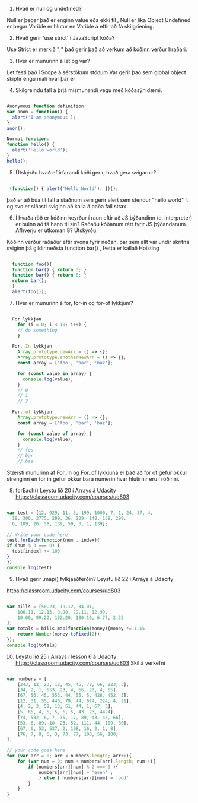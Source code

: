 1. Hvað er null og undefined?

  Null er þegar það er enginn value eða ekki til , Null er líka Object
  Undefined er þegar Varible er hlutur en Varible á eftir að fá skilgriening.

2. Hvað gerir 'use strict' í JavaScript kóða?

  Use Strict er merkið ";" það gerir það að verkum að kóðinn verður hraðari.

3. Hver er munurinn á let og var?

  Let festi það í Scope á sérstökum stöðum
  Var gerir það sem global object skiptir engu máli hvar þar er

4. Skilgreindu fall á þrjá mismunandi vegu með kóðasýnidæmi.
```javascript

Anonymous function definition:
var anon = function() {
  alert('I am anonymous');
}
anon();

Normal function:
function hello() {
  alert('Hello world');
}
hello();
```

5. Útskýrðu hvað eftirfarandi kóði gerir, hvað gera svigarnir?
```javascript

 (function() { alert('Hello World'); })();

 ```

 það er að búa til fall á staðnum sem gerir alert sem stendur "hello world" í. og svo er síðasti sviginn að kalla á þaða fall strax

6. Í hvaða röð er kóðinn keyrður í raun eftir að JS þýðandinn (e. interpreter) er búinn að fá
hann til sín? Raðaðu kóðanum rétt fyrir JS þýðandanum. Afhverju er útkoman 8? Útskýrðu.

Kóðinn verður raðaður eftir svona fyrir neðan. þar sem allt var undir skrítna sviginn þá gildir neðsta function bar() , Þetta er kallað Hoisting
```javascript

  function foo(){
  function bar() { return 3; }
  function bar() { return 8; }
  return bar();
  }
  alert(foo());
```

7. Hver er munurinn á for, for-in og for-of lykkjum?
```javascript

  For lykkjan
    for (i = 0; i < 10; i++) {
    // do something
    }

  For..In lykkjan
    Array.prototype.newArr = () => {};
    Array.prototype.anotherNewArr = () => {};
    const array = ['foo', 'bar', 'baz'];

    for (const value in array) {
      console.log(value);
    }
    // 0
    // 1
    // 2

  For..of lykkjan
    Array.prototype.newArr = () => {};
    const array = ['foo', 'bar', 'baz'];

    for (const value of array) {
      console.log(value);
    }
    // foo
    // bar
    // baz
```
  Stærsti munurinn af For..In og For..of lykkjuna er það að for of gefur okkur strenginn en for in gefur okkur bara númerin hvar hlutirnir eru í röðinni.

8. forEach() Leystu lið 20 í Arrays á Udacity https://classroom.udacity.com/courses/ud803
```javascript

var test = [12, 929, 11, 3, 199, 1000, 7, 1, 24, 37, 4,
  19, 300, 3775, 299, 36, 209, 148, 169, 299,
  6, 109, 20, 58, 139, 59, 3, 1, 139];

// Write your code here
test.forEach(function(num , index){
if (num % 3 === 0) {
  test[index] += 100
}
})
console.log(test)

```
9. Hvað gerir .map() fylkjaaðferðin? Leystu lið 22 í Arrays á Udacity

https://classroom.udacity.com/courses/ud803
```javascript

var bills = [50.23, 19.12, 34.01,
    100.11, 12.15, 9.90, 29.11, 12.99,
    10.00, 99.22, 102.20, 100.10, 6.77, 2.22
];
var totals = bills.map(function(money){money *= 1.15
    return Number(money.toFixed(2));
});
console.log(totals)

```

10. Leystu lið 25 í Arrays í lesson 6 á Udacity https://classroom.udacity.com/courses/ud803
Skil á verkefni
```javascript

var numbers = [
    [243, 12, 23, 12, 45, 45, 78, 66, 223, 3],
    [34, 2, 1, 553, 23, 4, 66, 23, 4, 55],
    [67, 56, 45, 553, 44, 55, 5, 428, 452, 3],
    [12, 31, 55, 445, 79, 44, 674, 224, 4, 21],
    [4, 2, 3, 52, 13, 51, 44, 1, 67, 5],
    [5, 65, 4, 5, 5, 6, 5, 43, 23, 4424],
    [74, 532, 6, 7, 35, 17, 89, 43, 43, 66],
    [53, 6, 89, 10, 23, 52, 111, 44, 109, 80],
    [67, 6, 53, 537, 2, 168, 16, 2, 1, 8],
    [76, 7, 9, 6, 3, 73, 77, 100, 56, 100]
];

// your code goes here
for (var arr = 0; arr < numbers.length; arr++){
    for (var num = 0; num < numbers[arr].length; num++){
        if (numbers[arr][num] % 2 === 0 ){
            numbers[arr][num] = 'even' ;
            } else { numbers[arr][num] = 'odd'
        }
    }
}

```
